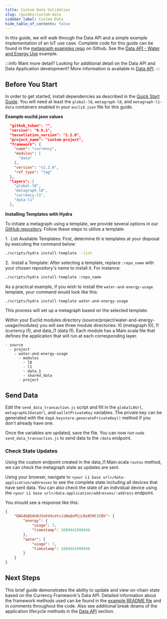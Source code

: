 ```yaml
---
title: Custom Data Validation
slug: /guides/custom-data
sidebar_label: Custom Data
hide_table_of_contents: false
---
```


<intro-end />

In this guide, we will walk through the Data API and a simple example implementation of an IoT use case. Complete code for this guide can be found in the [metagraph examples repo](https://github.com/Constellation-Labs/metagraph-examples) on Github. See the [Data API - Water and Energy Use](https://github.com/Constellation-Labs/metagraph-examples/tree/main/examples/DataApi-Water-And-Energy-Usage) example. 

:::info Want more detail? 
Looking for additional detail on the Data API and Data Application development? More information is available in [Data API](/sdk/frameworks/currency/data-api).
:::


## Before You Start
In order to get started, install dependencies as described in the [Quick Start Guide](/sdk/guides/quick-start). You will need at least the `global-l0`, `metagraph-l0`, and `metagraph-l1-data` containers enabled in your `euclid.json` file for this guide. 

__Example euclid.json values__
```json
  "github_token": "",
  "version": "0.9.1",
  "tessellation_version": "2.2.0",
  "project_name": "custom-project",
  "framework": {
    "name": "currency",
    "modules": [
      "data"
    ],
    "version": "v2.2.0",
    "ref_type": "tag"
  },
  "layers": [
    "global-l0",
    "metagraph-l0",
    "currency-l1",
    "data-l1"
  ],
```

__Installing Templates with Hydra__

To initiate a metagraph using a template, we provide several options in our [GitHub repository](https://github.com/Constellation-Labs/metagraph-examples). Follow these steps to utilize a template:

1.  List Available Templates: First, determine th`e templates at your disposal by executing the command below:
```bash
./scripts/hydra install-template --list
```

2.  Install a Template: After selecting a template, replace `:repo_name` with your chosen repository's name to install it. For instance:
```bash
./scripts/hydra install-template :repo_name
```
As a practical example, if you wish to install the `water-and-energy-usage` template, your command would look like this:
```bash
./scripts/hydra install-template water-and-energy-usage
```

This process will set up a metagraph based on the selected template.

Within your Euclid modules directory (source/project/water-and-energy-usage/modules) you will see three module directories: l0 (metagraph l0), l1 (currency l1), and data_l1 (data l1). Each module has a Main.scala file that defines the application that will run at each corresponding layer. 

```
- source
  - project
    - water-and-energy-usage
      - modules
        - l0
        - l1
        - data_1
        - shared_data
      - project
```

## Send Data
Edit the `send_data_transaction.js` script and fill in the `globalL0Url`, `metagraphL1DataUrl`, and `walletPrivateKey` variables. The private key can be generated with the `dag4.keystore.generatePrivateKey()` method if you don't already have one. 

Once the variables are updated, save the file. You can now run `node send_data_transaction.js` to send data to the `/data` endpoint. 

### Check State Updates
Using the custom endpoint created in the data_l1 Main.scala `routes` method, we can check the metagraph state as updates are sent. 

Using your browser, navigate to `<your L1 base url>/data-application/addresses` to see the complete state including all devices that have sent data. You can also check the state of an individual device using the `<your L1 base url>/data-application/addresses/:address` endpoint. 

You should see a response like this:
```json
{
    "DAG4bQGdnDJ5okVdsdtvJzBwQoPGjLNzN7HC1CBV": {
        "energy": {
            "usage": 7,
            "timestamp": 1689441998946
        },
        "water": {
            "usage": 7,
            "timestamp": 1689441998946
        }
    }
}
```

## Next Steps
This brief guide demonstrates the ability to update and view on-chain state based on the Currency Framework's Data API. Detailed information about the framework methods used can be found in the [example README file](https://github.com/Constellation-Labs/metagraph-examples/blob/main/examples/DataApi-Water-And-Energy-Usage/README.md) and in comments throughout the code. Also see additional break downs of the application lifecycle methods in the [Data API](/sdk/frameworks/currency/data-api) section. 


